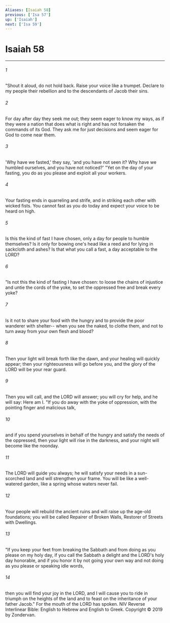 ```yaml
---
Aliases: [Isaiah 58]
previous: ['Isa 57']
up: ['Isaiah']
next: ['Isa 59']
---
```

# Isaiah 58

***


###### 1 
"Shout it aloud, do not hold back. Raise your voice like a trumpet. Declare to my people their rebellion and to the descendants of Jacob their sins. 

###### 2 
For day after day they seek me out; they seem eager to know my ways, as if they were a nation that does what is right and has not forsaken the commands of its God. They ask me for just decisions and seem eager for God to come near them. 

###### 3 
'Why have we fasted,' they say, 'and you have not seen it? Why have we humbled ourselves, and you have not noticed?' "Yet on the day of your fasting, you do as you please and exploit all your workers. 

###### 4 
Your fasting ends in quarreling and strife, and in striking each other with wicked fists. You cannot fast as you do today and expect your voice to be heard on high. 

###### 5 
Is this the kind of fast I have chosen, only a day for people to humble themselves? Is it only for bowing one's head like a reed and for lying in sackcloth and ashes? Is that what you call a fast, a day acceptable to the LORD? 

###### 6 
"Is not this the kind of fasting I have chosen: to loose the chains of injustice and untie the cords of the yoke, to set the oppressed free and break every yoke? 

###### 7 
Is it not to share your food with the hungry and to provide the poor wanderer with shelter-- when you see the naked, to clothe them, and not to turn away from your own flesh and blood? 

###### 8 
Then your light will break forth like the dawn, and your healing will quickly appear; then your righteousness will go before you, and the glory of the LORD will be your rear guard. 

###### 9 
Then you will call, and the LORD will answer; you will cry for help, and he will say: Here am I. "If you do away with the yoke of oppression, with the pointing finger and malicious talk, 

###### 10 
and if you spend yourselves in behalf of the hungry and satisfy the needs of the oppressed, then your light will rise in the darkness, and your night will become like the noonday. 

###### 11 
The LORD will guide you always; he will satisfy your needs in a sun-scorched land and will strengthen your frame. You will be like a well-watered garden, like a spring whose waters never fail. 

###### 12 
Your people will rebuild the ancient ruins and will raise up the age-old foundations; you will be called Repairer of Broken Walls, Restorer of Streets with Dwellings. 

###### 13 
"If you keep your feet from breaking the Sabbath and from doing as you please on my holy day, if you call the Sabbath a delight and the LORD's holy day honorable, and if you honor it by not going your own way and not doing as you please or speaking idle words, 

###### 14 
then you will find your joy in the LORD, and I will cause you to ride in triumph on the heights of the land and to feast on the inheritance of your father Jacob." For the mouth of the LORD has spoken. NIV Reverse Interlinear Bible: English to Hebrew and English to Greek. Copyright © 2019 by Zondervan.
